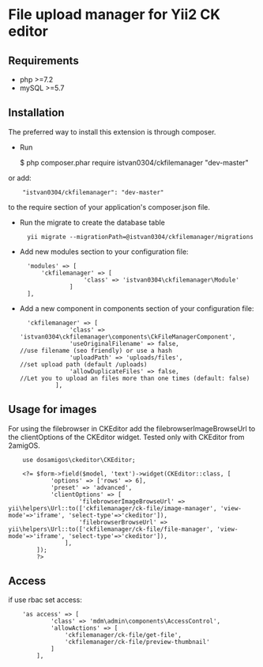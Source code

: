 File upload manager for Yii2 CK editor
=================

Requirements
------------

- php >=7.2
- mySQL >=5.7

Installation
------------
The preferred way to install this extension is through composer.

- Run

  $ php composer.phar require istvan0304/ckfilemanager "dev-master"

or add:

        "istvan0304/ckfilemanager": "dev-master"

to the require section of your application's composer.json file.

- Run the migrate to create the database table

        yii migrate --migrationPath=@istvan0304/ckfilemanager/migrations

- Add new modules section to your configuration file:

        'modules' => [
        	'ckfilemanager' => [
                        'class' => 'istvan0304\ckfilemanager\Module'
                    ]
        ],

- Add a new component in components section of your configuration file:

        'ckfilemanager' => [
                    'class' => 'istvan0304\ckfilemanager\components\CkFileManagerComponent',
                    'useOriginalFilename' => false,     		     //use filename (seo friendly) or use a hash
                    'uploadPath' => 'uploads/files',                 //set upload path (default /uploads)
                    'allowDuplicateFiles' => false,                  //Let you to upload an files more than one times (default: false)
                ],

Usage for images
------------

For using the filebrowser in CKEditor add the filebrowserImageBrowseUrl to the clientOptions of the CKEditor widget.
Tested only with CKEditor from 2amigOS.

        use dosamigos\ckeditor\CKEditor;
        
        <?= $form->field($model, 'text')->widget(CKEditor::class, [
                'options' => ['rows' => 6],
                'preset' => 'advanced',
                'clientOptions' => [
                        'filebrowserImageBrowseUrl' => yii\helpers\Url::to(['ckfilemanager/ck-file/image-manager', 'view-mode'=>'iframe', 'select-type'=>'ckeditor']),
                        'filebrowserBrowseUrl' => yii\helpers\Url::to(['ckfilemanager/ck-file/file-manager', 'view-mode'=>'iframe', 'select-type'=>'ckeditor']),
                    ],
            ]);
            ?>

Access
------------
if use rbac set access:

        'as access' => [
                'class' => 'mdm\admin\components\AccessControl',
                'allowActions' => [
                    'ckfilemanager/ck-file/get-file',
                    'ckfilemanager/ck-file/preview-thumbnail'
                ]
            ],